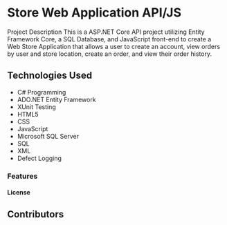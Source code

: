 # Store Web Application API/JS
Project Description
This is a ASP.NET Core API project utilizing Entity Framework Core, a SQL Database, and JavaScript front-end to create a Web Store Application that allows a user to create an account, view orders by user and store location, create an order, and view their order history.
## Technologies Used
- C# Programming
- ADO.NET Entity Framework
- XUnit Testing
- HTML5
- CSS
- JavaScript
- Microsoft SQL Server
- SQL
- XML
- Defect Logging
### Features

#### License
## Contributors


